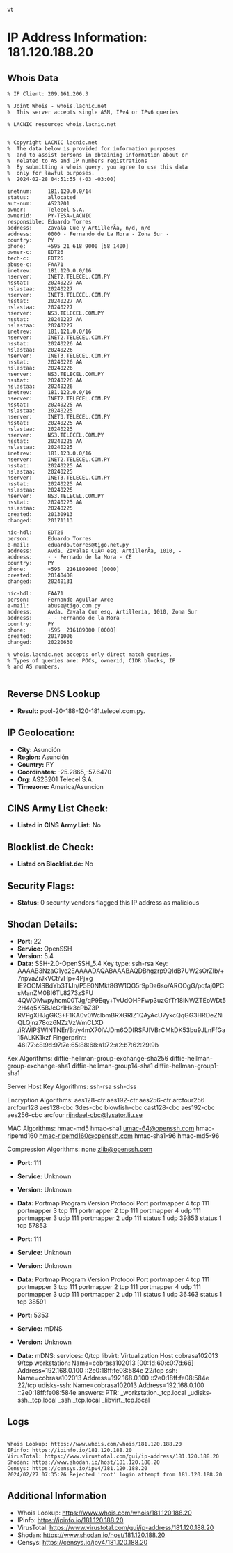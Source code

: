 vt
# IP Address Information: 181.120.188.20

## Whois Data
```
% IP Client: 209.161.206.3
 
% Joint Whois - whois.lacnic.net
%  This server accepts single ASN, IPv4 or IPv6 queries

% LACNIC resource: whois.lacnic.net


% Copyright LACNIC lacnic.net
%  The data below is provided for information purposes
%  and to assist persons in obtaining information about or
%  related to AS and IP numbers registrations
%  By submitting a whois query, you agree to use this data
%  only for lawful purposes.
%  2024-02-28 04:51:55 (-03 -03:00)

inetnum:     181.120.0.0/14
status:      allocated
aut-num:     AS23201
owner:       Telecel S.A.
ownerid:     PY-TESA-LACNIC
responsible: Eduardo Torres
address:     Zavala Cue y ArtillerÃ­a, n/d, n/d
address:     0000 - Fernando de La Mora - Zona Sur - 
country:     PY
phone:       +595 21 618 9000 [58 1400]
owner-c:     EDT26
tech-c:      EDT26
abuse-c:     FAA71
inetrev:     181.120.0.0/16
nserver:     INET2.TELECEL.COM.PY
nsstat:      20240227 AA
nslastaa:    20240227
nserver:     INET3.TELECEL.COM.PY
nsstat:      20240227 AA
nslastaa:    20240227
nserver:     NS3.TELECEL.COM.PY
nsstat:      20240227 AA
nslastaa:    20240227
inetrev:     181.121.0.0/16
nserver:     INET2.TELECEL.COM.PY
nsstat:      20240226 AA
nslastaa:    20240226
nserver:     INET3.TELECEL.COM.PY
nsstat:      20240226 AA
nslastaa:    20240226
nserver:     NS3.TELECEL.COM.PY
nsstat:      20240226 AA
nslastaa:    20240226
inetrev:     181.122.0.0/16
nserver:     INET2.TELECEL.COM.PY
nsstat:      20240225 AA
nslastaa:    20240225
nserver:     INET3.TELECEL.COM.PY
nsstat:      20240225 AA
nslastaa:    20240225
nserver:     NS3.TELECEL.COM.PY
nsstat:      20240225 AA
nslastaa:    20240225
inetrev:     181.123.0.0/16
nserver:     INET2.TELECEL.COM.PY
nsstat:      20240225 AA
nslastaa:    20240225
nserver:     INET3.TELECEL.COM.PY
nsstat:      20240225 AA
nslastaa:    20240225
nserver:     NS3.TELECEL.COM.PY
nsstat:      20240225 AA
nslastaa:    20240225
created:     20130913
changed:     20171113

nic-hdl:     EDT26
person:      Eduardo Torres
e-mail:      eduardo.torres@tigo.net.py
address:     Avda. Zavalas CuÃ© esq. ArtillerÃ­a, 1010, -
address:     - - Fernado de la Mora - CE
country:     PY
phone:       +595  2161809000 [0000]
created:     20140408
changed:     20240131

nic-hdl:     FAA71
person:      Fernando Aguilar Arce
e-mail:      abuse@tigo.com.py
address:     Avda. Zavala Cue esq. Artilleria, 1010, Zona Sur
address:     - - Fernando de la Mora - 
country:     PY
phone:       +595  216189000 [0000]
created:     20171006
changed:     20220630

% whois.lacnic.net accepts only direct match queries.
% Types of queries are: POCs, ownerid, CIDR blocks, IP
% and AS numbers.


```
## Reverse DNS Lookup
- **Result:** pool-20-188-120-181.telecel.com.py.

## IP Geolocation:
- **City:** Asunción
- **Region:** Asunción
- **Country:** PY
- **Coordinates:** -25.2865,-57.6470
- **Org:** AS23201 Telecel S.A.
- **Timezone:** America/Asuncion

## CINS Army List Check:
- **Listed in CINS Army List:** 
No

## Blocklist.de Check:
- **Listed on Blocklist.de:** 
No

## Security Flags:
- **Status:** 0 security vendors flagged this IP address as malicious

## Shodan Details:
- **Port:** 22
- **Service:** OpenSSH
- **Version:** 5.4
- **Data:** SSH-2.0-OpenSSH_5.4
Key type: ssh-rsa
Key: AAAAB3NzaC1yc2EAAAADAQABAAABAQDBhgzrp9QIdB7UW2sOrZIb/+7npvaZrJkVCt/vHp+4Pj+g
IE2OCMSBdYb3TIJn/P5E0NMkt8GW1QG5r9pDa6so/AROOgG/pqfaj0PCsManZM0BI6TL8273zSFU
4QWOMwpyhcm00TJg/qP9Eqy+TvUdOHPFwp3uzGfTr18iNWZTEoWDt52H4q5K5BJcCr1Hk3cPbZ3P
RVPgXHJgGKS+F1KA0v0WclbmBRXGRIZ1QAyAcU7ykcQqGG3HRDeZNiQLQjnz78oz6NZzVzWmCLXD
/iRWIPSWlNTNEr/Br/y4mX70lVJDm6QDIRSFJIVBrCMkDK53bu9JLnFfGa15ALKK1kzf
Fingerprint: 46:77:c8:9d:97:7e:65:88:68:a1:72:a2:b7:62:29:9b

Kex Algorithms:
	diffie-hellman-group-exchange-sha256
	diffie-hellman-group-exchange-sha1
	diffie-hellman-group14-sha1
	diffie-hellman-group1-sha1

Server Host Key Algorithms:
	ssh-rsa
	ssh-dss

Encryption Algorithms:
	aes128-ctr
	aes192-ctr
	aes256-ctr
	arcfour256
	arcfour128
	aes128-cbc
	3des-cbc
	blowfish-cbc
	cast128-cbc
	aes192-cbc
	aes256-cbc
	arcfour
	rijndael-cbc@lysator.liu.se

MAC Algorithms:
	hmac-md5
	hmac-sha1
	umac-64@openssh.com
	hmac-ripemd160
	hmac-ripemd160@openssh.com
	hmac-sha1-96
	hmac-md5-96

Compression Algorithms:
	none
	zlib@openssh.com


- **Port:** 111
- **Service:** Unknown
- **Version:** Unknown
- **Data:** Portmap
Program	Version	Protocol	Port
portmapper	4	tcp	111
portmapper	3	tcp	111
portmapper	2	tcp	111
portmapper	4	udp	111
portmapper	3	udp	111
portmapper	2	udp	111
status	1	udp	39853
status	1	tcp	57853


- **Port:** 111
- **Service:** Unknown
- **Version:** Unknown
- **Data:** Portmap
Program	Version	Protocol	Port
portmapper	4	tcp	111
portmapper	3	tcp	111
portmapper	2	tcp	111
portmapper	4	udp	111
portmapper	3	udp	111
portmapper	2	udp	111
status	1	udp	36463
status	1	tcp	38591


- **Port:** 5353
- **Service:** mDNS
- **Version:** Unknown
- **Data:** mDNS:
  services:
    0/tcp libvirt:
      Virtualization Host cobrasa102013
    9/tcp workstation:
      Name=cobrasa102013 [00:1d:60:c0:7d:66]
      Address=192.168.0.100 ::2e0:18ff:fe08:584e
    22/tcp ssh:
      Name=cobrasa102013
      Address=192.168.0.100 ::2e0:18ff:fe08:584e
    22/tcp udisks-ssh:
      Name=cobrasa102013
      Address=192.168.0.100 ::2e0:18ff:fe08:584e
  answers:
    PTR:
      _workstation._tcp.local
      _udisks-ssh._tcp.local
      _ssh._tcp.local
      _libvirt._tcp.local

## Logs
```

Whois Lookup: https://www.whois.com/whois/181.120.188.20
IPinfo: https://ipinfo.io/181.120.188.20
VirusTotal: https://www.virustotal.com/gui/ip-address/181.120.188.20
Shodan: https://www.shodan.io/host/181.120.188.20
Censys: https://censys.io/ipv4/181.120.188.20
2024/02/27 07:35:26 Rejected 'root' login attempt from 181.120.188.20

```
## Additional Information
- Whois Lookup: https://www.whois.com/whois/181.120.188.20
- IPinfo: https://ipinfo.io/181.120.188.20
- VirusTotal: https://www.virustotal.com/gui/ip-address/181.120.188.20
- Shodan: https://www.shodan.io/host/181.120.188.20
- Censys: https://censys.io/ipv4/181.120.188.20

